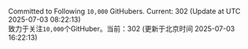 Committed to Following `10,000` GitHubers. Current: <!-- FOLLOWING_COUNT -->302<!-- FOLLOWING_COUNT --> (Update at UTC <!-- LAST_UPDATED -->2025-07-03 08:22:13<!-- LAST_UPDATED -->)<br>
致力于关注`10,000`个GitHuber。当前：<!-- FOLLOWING_COUNT -->302<!-- FOLLOWING_COUNT --> (更新于北京时间 <!-- LAST_UPDATED_CST -->2025-07-03 16:22:13<!-- LAST_UPDATED_CST -->)
